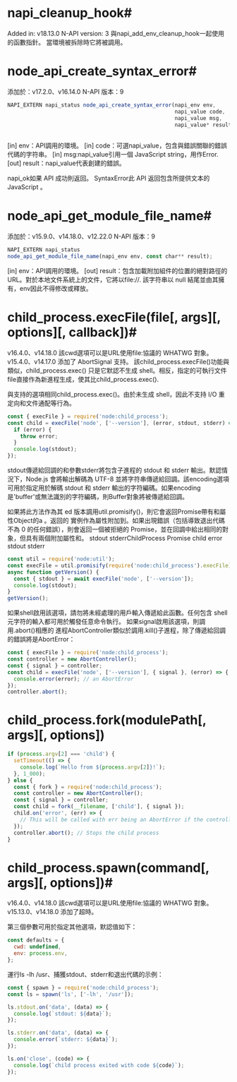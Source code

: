 # napi_cleanup_hook#
Added in: v18.13.0 N-API version: 3
與napi_add_env_cleanup_hook一起使用的函數指針。 當環境被拆除時它將被調用。

# node_api_create_syntax_error#
添加於：v17.2.0、v16.14.0 N-API 版本：9
```javascript
NAPI_EXTERN napi_status node_api_create_syntax_error(napi_env env,
                                                     napi_value code,
                                                     napi_value msg,
                                                     napi_value* result); 
                                                     
```
[in] env：API調用的環境。
[in] code：可選napi_value，包含與錯誤關聯的錯誤代碼的字符串。
[in] msg:napi_value引用一個 JavaScript string，用作Error.
[out] result：napi_value代表創建的錯誤。

napi_ok如果 API 成功則返回。
SyntaxError此 API 返回包含所提供文本的JavaScript 。

# node_api_get_module_file_name#
添加於：v15.9.0、v14.18.0、v12.22.0 N-API 版本：9
```javascript
NAPI_EXTERN napi_status
node_api_get_module_file_name(napi_env env, const char** result);
```
[in] env：API調用的環境。
[out] result：包含加載附加組件的位置的絕對路徑的 URL。對於本地文件系統上的文件，它將以file://. 該字符串以 null 結尾並由其擁有，env因此不得修改或釋放。

# child_process.execFile(file[, args][, options][, callback])#
v16.4.0、v14.18.0	該cwd選項可以是URL使用file:協議的 WHATWG 對象。
v15.4.0、v14.17.0	 添加了 AbortSignal 支持。
該child_process.execFile()功能與 類似，child_process.exec() 只是它默認不生成 shell。相反，指定的可執行文件file直接作為新進程生成，使其比child_process.exec().

與支持的選項相同child_process.exec()。由於未生成 shell，因此不支持 I/O 重定向和文件通配等行為。
```javascript
const { execFile } = require('node:child_process');
const child = execFile('node', ['--version'], (error, stdout, stderr) => {
  if (error) {
    throw error;
  }
  console.log(stdout);
}); 
```
stdout傳遞給回調的和參數stderr將包含子進程的 stdout 和 stderr 輸出。默認情況下，Node.js 會將輸出解碼為 UTF-8 並將字符串傳遞給回調。該encoding選項可用於指定用於解碼 stdout 和 stderr 輸出的字符編碼。如果encoding是'buffer'或無法識別的字符編碼，則Buffer對象將被傳遞給回調。

如果將此方法作為其 ed 版本調用util.promisify()，則它會返回Promise帶有和屬性Object的a 。返回的 實例作為屬性附加到。如果出現錯誤（包括導致退出代碼不為 0 的任何錯誤），則會返回一個被拒絕的 Promise，並在回調中給出相同的對象，但具有兩個附加屬性和。
stdout stderrChildProcess Promise child error stdout stderr
```javascript
const util = require('node:util');
const execFile = util.promisify(require('node:child_process').execFile);
async function getVersion() {
  const { stdout } = await execFile('node', ['--version']);
  console.log(stdout);
}
getVersion(); 
```
如果shell啟用該選項，請勿將未經處理的用戶輸入傳遞給此函數。任何包含 shell 元字符的輸入都可用於觸發任意命令執行。
如果signal啟用該選項，則調用.abort()相應的 進程AbortController類似於調用.kill()子進程，除了傳遞給回調的錯誤將是AbortError：
```javascript
const { execFile } = require('node:child_process');
const controller = new AbortController();
const { signal } = controller;
const child = execFile('node', ['--version'], { signal }, (error) => {
  console.error(error); // an AbortError
});
controller.abort(); 
```
# child_process.fork(modulePath[, args][, options])
```javascript
if (process.argv[2] === 'child') {
  setTimeout(() => {
    console.log(`Hello from ${process.argv[2]}!`);
  }, 1_000);
} else {
  const { fork } = require('node:child_process');
  const controller = new AbortController();
  const { signal } = controller;
  const child = fork(__filename, ['child'], { signal });
  child.on('error', (err) => {
    // This will be called with err being an AbortError if the controller aborts
  });
  controller.abort(); // Stops the child process
} 
```
# child_process.spawn(command[, args][, options])#

v16.4.0、v14.18.0	該cwd選項可以是URL使用file:協議的 WHATWG 對象。
v15.13.0、v14.18.0	添加了超時。

第三個參數可用於指定其他選項，默認值如下：
```javascript
const defaults = {
  cwd: undefined,
  env: process.env,
}; 
```
運行ls -lh /usr、捕獲stdout、stderr和退出代碼的示例：
```javascript
const { spawn } = require('node:child_process');
const ls = spawn('ls', ['-lh', '/usr']);

ls.stdout.on('data', (data) => {
  console.log(`stdout: ${data}`);
});

ls.stderr.on('data', (data) => {
  console.error(`stderr: ${data}`);
});

ls.on('close', (code) => {
  console.log(`child process exited with code ${code}`);
}); 
```